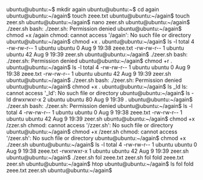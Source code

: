 ubuntu@ubuntu:~$ mkdir again
ubuntu@ubuntu:~$ cd again
ubuntu@ubuntu:~/again$ touch zeee.txt
ubuntu@ubuntu:~/again$ touch zeer.sh
ubuntu@ubuntu:~/again$ nano zeer.sh
ubuntu@ubuntu:~/again$ ./zeer.sh
bash: ./zeer.sh: Permission denied
ubuntu@ubuntu:~/again$ chmod +x /again
chmod: cannot access '/again': No such file or directory
ubuntu@ubuntu:~/again$ chmod +x .
ubuntu@ubuntu:~/again$ ls -l
total 4
-rw-rw-r-- 1 ubuntu ubuntu  0 Aug  9 19:38 zeee.txt
-rw-rw-r-- 1 ubuntu ubuntu 42 Aug  9 19:39 zeer.sh
ubuntu@ubuntu:~/again$ ./zeer.sh
bash: ./zeer.sh: Permission denied
ubuntu@ubuntu:~/again$ chmod +r .
ubuntu@ubuntu:~/again$ ls -l
total 4
-rw-rw-r-- 1 ubuntu ubuntu  0 Aug  9 19:38 zeee.txt
-rw-rw-r-- 1 ubuntu ubuntu 42 Aug  9 19:39 zeer.sh
ubuntu@ubuntu:~/again$ ./zeer.sh
bash: ./zeer.sh: Permission denied
ubuntu@ubuntu:~/again$ chmod +x .
ubuntu@ubuntu:~/again$ ls _ld
ls: cannot access '_ld': No such file or directory
ubuntu@ubuntu:~/again$ ls -ld
drwxrwxr-x 2 ubuntu ubuntu 80 Aug  9 19:39 .
ubuntu@ubuntu:~/again$ ./zeer.sh
bash: ./zeer.sh: Permission denied
ubuntu@ubuntu:~/again$ ls -l
total 4
-rw-rw-r-- 1 ubuntu ubuntu  0 Aug  9 19:38 zeee.txt
-rw-rw-r-- 1 ubuntu ubuntu 42 Aug  9 19:39 zeer.sh
ubuntu@ubuntu:~/again$ chmod +x /zzer.sh
chmod: cannot access '/zzer.sh': No such file or directory
ubuntu@ubuntu:~/again$ chmod +x /zeer.sh
chmod: cannot access '/zeer.sh': No such file or directory
ubuntu@ubuntu:~/again$ chmod +x ./zeer.sh
ubuntu@ubuntu:~/again$ ls -l
total 4
-rw-rw-r-- 1 ubuntu ubuntu  0 Aug  9 19:38 zeee.txt
-rwxrwxr-x 1 ubuntu ubuntu 42 Aug  9 19:39 zeer.sh
ubuntu@ubuntu:~/again$ ./zeer.sh
fol  zeee.txt  zeer.sh
fol  fold  zeee.txt  zeer.sh
ubuntu@ubuntu:~/again$ htop
ubuntu@ubuntu:~/again$ ls
fol  fold  zeee.txt  zeer.sh
ubuntu@ubuntu:~/again$ 
